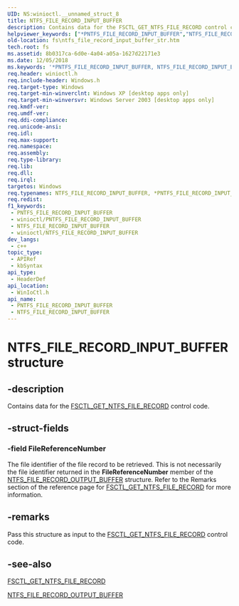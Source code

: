 ```yaml
---
UID: NS:winioctl.__unnamed_struct_8
title: NTFS_FILE_RECORD_INPUT_BUFFER
description: Contains data for the FSCTL_GET_NTFS_FILE_RECORD control code.
helpviewer_keywords: ["*PNTFS_FILE_RECORD_INPUT_BUFFER","NTFS_FILE_RECORD_INPUT_BUFFER","NTFS_FILE_RECORD_INPUT_BUFFER structure [Files]","PNTFS_FILE_RECORD_INPUT_BUFFER","PNTFS_FILE_RECORD_INPUT_BUFFER structure pointer [Files]","_win32_ntfs_file_record_input_buffer_str","base.ntfs_file_record_input_buffer_str","fs.ntfs_file_record_input_buffer_str","winioctl/NTFS_FILE_RECORD_INPUT_BUFFER","winioctl/PNTFS_FILE_RECORD_INPUT_BUFFER"]
old-location: fs\ntfs_file_record_input_buffer_str.htm
tech.root: fs
ms.assetid: 8b0317ca-6d0e-4a04-a05a-1627d22171e3
ms.date: 12/05/2018
ms.keywords: '*PNTFS_FILE_RECORD_INPUT_BUFFER, NTFS_FILE_RECORD_INPUT_BUFFER, NTFS_FILE_RECORD_INPUT_BUFFER structure [Files], PNTFS_FILE_RECORD_INPUT_BUFFER, PNTFS_FILE_RECORD_INPUT_BUFFER structure pointer [Files], _win32_ntfs_file_record_input_buffer_str, base.ntfs_file_record_input_buffer_str, fs.ntfs_file_record_input_buffer_str, winioctl/NTFS_FILE_RECORD_INPUT_BUFFER, winioctl/PNTFS_FILE_RECORD_INPUT_BUFFER'
req.header: winioctl.h
req.include-header: Windows.h
req.target-type: Windows
req.target-min-winverclnt: Windows XP [desktop apps only]
req.target-min-winversvr: Windows Server 2003 [desktop apps only]
req.kmdf-ver: 
req.umdf-ver: 
req.ddi-compliance: 
req.unicode-ansi: 
req.idl: 
req.max-support: 
req.namespace: 
req.assembly: 
req.type-library: 
req.lib: 
req.dll: 
req.irql: 
targetos: Windows
req.typenames: NTFS_FILE_RECORD_INPUT_BUFFER, *PNTFS_FILE_RECORD_INPUT_BUFFER
req.redist: 
f1_keywords:
 - PNTFS_FILE_RECORD_INPUT_BUFFER
 - winioctl/PNTFS_FILE_RECORD_INPUT_BUFFER
 - NTFS_FILE_RECORD_INPUT_BUFFER
 - winioctl/NTFS_FILE_RECORD_INPUT_BUFFER
dev_langs:
 - c++
topic_type:
 - APIRef
 - kbSyntax
api_type:
 - HeaderDef
api_location:
 - WinIoCtl.h
api_name:
 - PNTFS_FILE_RECORD_INPUT_BUFFER
 - NTFS_FILE_RECORD_INPUT_BUFFER
---
```


# NTFS_FILE_RECORD_INPUT_BUFFER structure


## -description

Contains data for the 
<a href="/windows/desktop/api/winioctl/ni-winioctl-fsctl_get_ntfs_file_record">FSCTL_GET_NTFS_FILE_RECORD</a> control code.

## -struct-fields

### -field FileReferenceNumber

The file identifier of the file record to be retrieved. This is not necessarily the file identifier returned in the <b>FileReferenceNumber</b> member of the 
<a href="/windows/desktop/api/winioctl/ns-winioctl-ntfs_file_record_output_buffer">NTFS_FILE_RECORD_OUTPUT_BUFFER</a> structure. Refer to the Remarks section of the reference page for 
<a href="/windows/desktop/api/winioctl/ni-winioctl-fsctl_get_ntfs_file_record">FSCTL_GET_NTFS_FILE_RECORD</a> for more information.

## -remarks

Pass this structure as input to the 
<a href="/windows/desktop/api/winioctl/ni-winioctl-fsctl_get_ntfs_file_record">FSCTL_GET_NTFS_FILE_RECORD</a> control code.

## -see-also

<a href="/windows/desktop/api/winioctl/ni-winioctl-fsctl_get_ntfs_file_record">FSCTL_GET_NTFS_FILE_RECORD</a>



<a href="/windows/desktop/api/winioctl/ns-winioctl-ntfs_file_record_output_buffer">NTFS_FILE_RECORD_OUTPUT_BUFFER</a>

